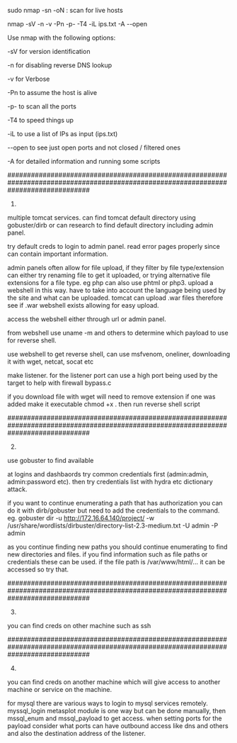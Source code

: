 sudo nmap -sn <ip> -oN <outfile> : scan for live hosts

nmap -sV -n -v -Pn -p- -T4 -iL ips.txt -A --open

Use nmap with the following options:

-sV for version identification

-n for disabling reverse DNS lookup

-v for Verbose

-Pn to assume the host is alive

-p- to scan all the ports

-T4 to speed things up

-iL to use a list of IPs as input (ips.txt)

--open to see just open ports and not closed / filtered ones

-A for detailed information and running some scripts

#####################################################################################################################################

1.

multiple tomcat services. can find tomcat default directory using gobuster/dirb or can research to find default directory including admin panel.

try default creds to login to admin panel. read error pages properly since can contain important information.

admin panels often allow for file upload, if they filter by file type/extension can either try renaming file to get it uploaded, or trying alternative file extensions for a file type. eg php can also use phtml or php3.
upload a webshell in this way. have to take into account the language being used by the site and what can be uploaded. tomcat can upload .war files therefore see if .war webshell exists allowing for easy upload.

access the webshell either through url or admin panel.

from webshell use uname -m and others to determine which payload to use for reverse shell.

use webshell to get reverse shell, can use msfvenom, oneliner, downloading it with wget, netcat, socat etc

make listener. for the listener port can use a high port being used by the target to help with firewall bypass.c

if you download file with wget will need to remove extension if one was added make it executable chmod +x <file>. then run reverse shell script
  
#####################################################################################################################################

2.

use gobuster to find available 

at logins and dashbaords try common credentials first (admin:admin, admin:password etc). then try credentials list with hydra etc dictionary attack.

if you want to continue enumerating a path that has authorization you can do it with dirb/gobuster but need to add the  credentials to the command. eg.
gobuster dir -u http://172.16.64.140/project/ -w /usr/share/wordlists/dirbuster/directory-list-2.3-medium.txt -U admin -P admin

as you continue finding new paths you should continue enumerating to find new directories and files. if you find information such as file paths or credentials these can be used. if the file path is /var/www/html/... it can be accessed so try that.

#####################################################################################################################################

3.

you can find creds on other machine such as ssh



#####################################################################################################################################

4.

you can find creds on another machine which will give access to another machine or service on the machine. 

for mysql there are various ways to login to mysql services remotely. myssql_login metasplot module is one way but can be done manually, then mssql_enum and mssql_payload to get access. when setting ports for the payload consider what ports can have outbound access like dns and others and also the destination address of the listener.

